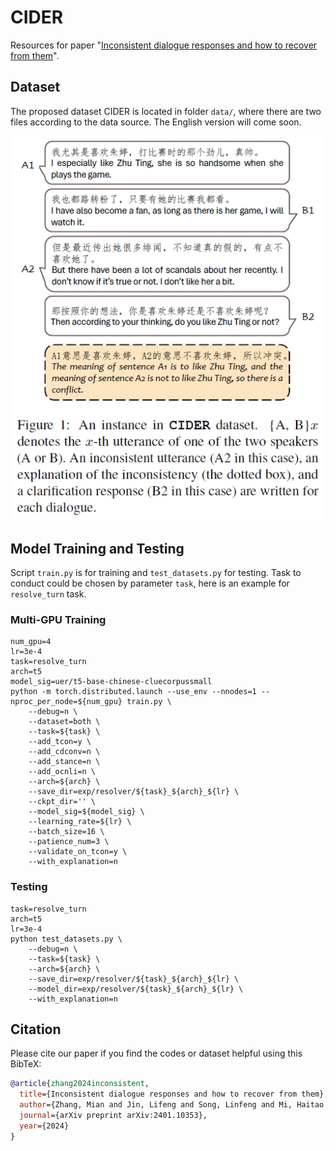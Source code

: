 
# CIDER
 Resources for paper "[Inconsistent dialogue responses and how to recover from them](https://arxiv.org/abs/2401.10353)".

## Dataset
The proposed dataset CIDER is located in folder `data/`, where there are two files according to the data source. The English version will come soon.

<div align="center"> 
<img src="inst.png" alt="image" width="500" height="auto" class="center"></div>

## Model Training and Testing
Script `train.py` is for training and `test_datasets.py` for testing. Task to conduct could be chosen by parameter `task`, here is an example for `resolve_turn` task.
### Multi-GPU Training
```shell
num_gpu=4
lr=3e-4
task=resolve_turn
arch=t5
model_sig=uer/t5-base-chinese-cluecorpussmall
python -m torch.distributed.launch --use_env --nnodes=1 --nproc_per_node=${num_gpu} train.py \
    --debug=n \
    --dataset=both \
    --task=${task} \
    --add_tcon=y \
    --add_cdconv=n \
    --add_stance=n \
    --add_ocnli=n \
    --arch=${arch} \
    --save_dir=exp/resolver/${task}_${arch}_${lr} \
    --ckpt_dir='' \
    --model_sig=${model_sig} \
    --learning_rate=${lr} \
    --batch_size=16 \
    --patience_num=3 \
    --validate_on_tcon=y \
    --with_explanation=n
```
### Testing

```shell
task=resolve_turn
arch=t5
lr=3e-4
python test_datasets.py \
    --debug=n \
    --task=${task} \
    --arch=${arch} \
    --save_dir=exp/resolver/${task}_${arch}_${lr} \
    --model_dir=exp/resolver/${task}_${arch}_${lr} \
    --with_explanation=n
```

## Citation
Please cite our paper if you find the codes or dataset helpful using this BibTeX:
```bib
@article{zhang2024inconsistent,
  title={Inconsistent dialogue responses and how to recover from them},
  author={Zhang, Mian and Jin, Lifeng and Song, Linfeng and Mi, Haitao and Yu, Dong},
  journal={arXiv preprint arXiv:2401.10353},
  year={2024}
}
```
